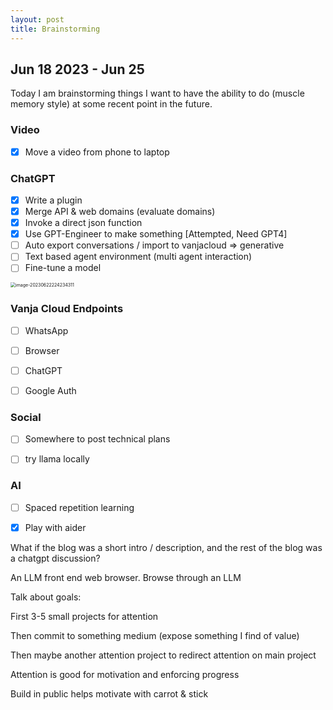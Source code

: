```yaml
---
layout: post
title: Brainstorming
---
```


## Jun 18 2023 - Jun 25

Today I am brainstorming things I want to have the ability to do (muscle memory style) at some recent point in the future.

### Video

- [x] Move a video from phone to laptop



### ChatGPT

- [x] Write a plugin
- [x] Merge API & web domains (evaluate domains)
- [x] Invoke a direct json function
- [x] Use GPT-Engineer to make something [Attempted, Need GPT4]
- [ ] Auto export conversations / import to vanjacloud => generative
- [ ] Text based agent environment (multi agent interaction)
- [ ] Fine-tune a model

<img src="/Users/vanjaoljaca/Library/Application Support/typora-user-images/image-20230622224234311.png" alt="image-20230622224234311" style="zoom: 50%;" />

### Vanja Cloud Endpoints

- [ ] WhatsApp
- [ ] Browser
- [ ] ChatGPT
- [ ] Google Auth



### Social

- [ ] Somewhere to post technical plans

- [ ] try llama locally



### AI

- [ ] Spaced repetition learning
- [x] Play with aider



What if the blog was a short intro / description, and the rest of the blog was a chatgpt discussion?



An LLM front end web browser. Browse through an LLM





Talk about goals:

First 3-5 small projects for attention

Then commit to something medium (expose something I find of value)

Then maybe another attention project to redirect attention on main project



Attention is good for motivation and enforcing progress

Build in public helps motivate with carrot & stick